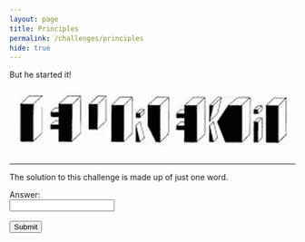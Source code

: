 ```yaml
---
layout: page
title: Principles
permalink: /challenges/principles
hide: true
---
```


But he started it!

![alt text][dialfreq]

[dialfreq]: /assets/img/blocks.png "Found It!"

<!-- ANSWER - ARCHEMEDES -->

---
The solution to this challenge is made up of just one word.

<form>
    <label for="answer">Answer:</label><br>
    <input type="text" id="submission" name="submission"><br><br>
    <input type="submit" value="Submit" onclick="javascript:checkAnswer('principles', document.getElementById('submission').value)">
</form>